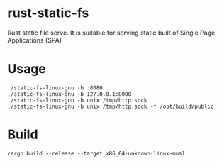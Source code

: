 # rust-static-fs
Rust static file serve.
It is suitable for serving static built of Single Page Applications (SPA)
# Usage
```
./static-fs-linux-gnu -b :8080
./static-fs-linux-gnu -b 127.0.0.1:8080
./static-fs-linux-gnu -b unix:/tmp/http.sock
./static-fs-linux-gnu -b unix:/tmp/http.sock -f /opt/build/public
```
# Build
```
cargo build --release --target x86_64-unknown-linux-musl
```
